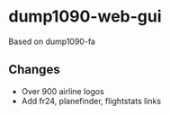 # dump1090-web-gui

Based on dump1090-fa

## Changes
- Over 900 airline logos
- Add fr24, planefinder, flightstats links
